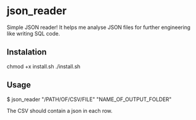 # json_reader

Simple JSON reader!
It helps me analyse JSON files for further engineering like writing SQL code.

## Instalation
chmod +x install.sh
./install.sh

## Usage
$ json_reader "/PATH/OF/CSV/FILE" "NAME_OF_OUTPUT_FOLDER"

The CSV should contain a json in each row.
